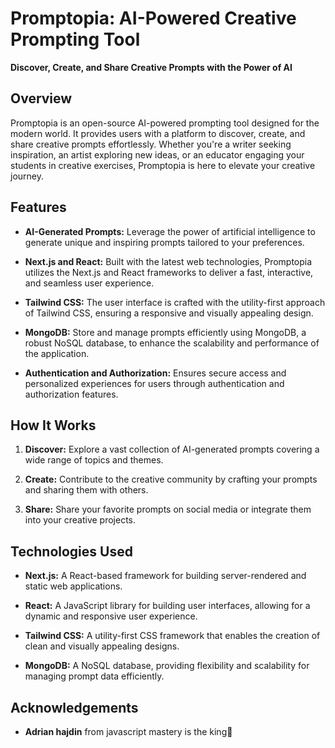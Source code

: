 # Promptopia: AI-Powered Creative Prompting Tool

**Discover, Create, and Share Creative Prompts with the Power of AI**

## Overview

Promptopia is an open-source AI-powered prompting tool designed for the modern world. It provides users with a platform to discover, create, and share creative prompts effortlessly. Whether you're a writer seeking inspiration, an artist exploring new ideas, or an educator engaging your students in creative exercises, Promptopia is here to elevate your creative journey.

## Features

- **AI-Generated Prompts:** Leverage the power of artificial intelligence to generate unique and inspiring prompts tailored to your preferences.

- **Next.js and React:** Built with the latest web technologies, Promptopia utilizes the Next.js and React frameworks to deliver a fast, interactive, and seamless user experience.

- **Tailwind CSS:** The user interface is crafted with the utility-first approach of Tailwind CSS, ensuring a responsive and visually appealing design.

- **MongoDB:** Store and manage prompts efficiently using MongoDB, a robust NoSQL database, to enhance the scalability and performance of the application.

- **Authentication and Authorization:** Ensures secure access and personalized experiences for users through authentication and authorization features.

## How It Works

1. **Discover:** Explore a vast collection of AI-generated prompts covering a wide range of topics and themes.

2. **Create:** Contribute to the creative community by crafting your prompts and sharing them with others.

3. **Share:** Share your favorite prompts on social media or integrate them into your creative projects.

## Technologies Used

- **Next.js:** A React-based framework for building server-rendered and static web applications.

- **React:** A JavaScript library for building user interfaces, allowing for a dynamic and responsive user experience.

- **Tailwind CSS:** A utility-first CSS framework that enables the creation of clean and visually appealing designs.

- **MongoDB:** A NoSQL database, providing flexibility and scalability for managing prompt data efficiently.

## Acknowledgements

- **Adrian hajdin** from javascript mastery is the king👑
